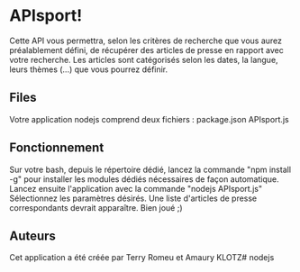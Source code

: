 # APIsport!
Cette API vous permettra, selon les critères de recherche que vous aurez préalablement défini, de récupérer des articles de presse en rapport avec votre recherche. Les articles sont catégorisés selon les dates, la langue, leurs thèmes (...) que vous pourrez définir.

## Files
Votre application nodejs comprend deux fichiers :
package.json
APIsport.js

## Fonctionnement
Sur votre bash, depuis le répertoire dédié, lancez la commande "npm install -g" pour installer les modules dédiés nécessaires de façon automatique.
Lancez ensuite l'application avec la commande "nodejs APIsport.js"
Sélectionnez les paramètres désirés. Une liste d'articles de presse correspondants devrait apparaître. Bien joué ;)

## Auteurs
Cet application a été créée par Terry Romeu et Amaury KLOTZ# nodejs
